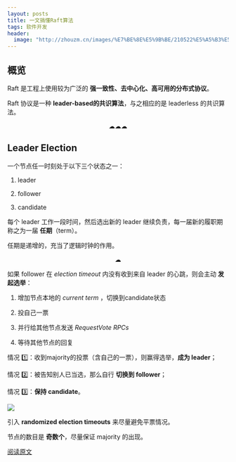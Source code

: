 ```yaml
---
layout: posts
title: 一文搞懂Raft算法
tags: 软件开发
header: 
  image: "http://zhouzm.cn/images/%E7%BE%8E%E5%9B%BE/210522%E5%A5%B3%E5%AD%A9.jpg"
---
```





## 概览

Raft 是工程上使用较为广泛的 **强一致性、去中心化、高可用的分布式协议**。

Raft 协议是一种 **leader-based的共识算法**，与之相应的是 leaderless 的共识算法。

<center>☁☁☁</center>

## Leader Election

一个节点任一时刻处于以下三个状态之一：

1. leader

2. follower

3. candidate

每个 leader 工作一段时间，然后选出新的 leader 继续负责，每一届新的履职期称之为一届 **任期**（term）。

任期是递增的，充当了逻辑时钟的作用。

<center>☁</center>

如果 follower 在 *election timeout* 内没有收到来自 leader 的心跳，则会主动 **发起选举**：

1. 增加节点本地的 *current term* ，切换到candidate状态

2. 投自己一票

3. 并行给其他节点发送 *RequestVote RPCs*

4. 等待其他节点的回复

情况 1️⃣：收到majority的投票（含自己的一票），则赢得选举，**成为 leader**；

情况 2️⃣：被告知别人已当选，那么自行 **切换到 follower**；

情况 3️⃣：**保持 candidate**。

![](http://zhouzm.cn/DailyRead/assets/images/210521-Raft%E7%8A%B6%E6%80%81.png)

引入 **randomized election timeouts** 来尽量避免平票情况。

节点的数目是 **奇数个**，尽量保证 majority 的出现。

[阅读原文](https://www.cnblogs.com/xybaby/p/10124083.html)


